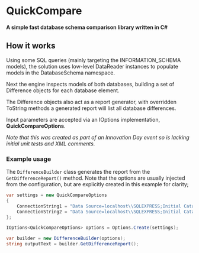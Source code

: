 # QuickCompare
__A simple fast database schema comparison library written in C#__

## How it works

Using some SQL queries (mainly targeting the INFORMATION_SCHEMA models), the solution uses low-level DataReader instances to populate models in the DatabaseSchema namespace.

Next the engine inspects models of both databases, building a set of Difference objects for each database element.

The Difference objects also act as a report generator, with overridden ToString methods a generated report will list all database differences.

Input parameters are accepted via an IOptions implementation, __QuickCompareOptions__.

_Note that this was created as part of an Innovation Day event so is lacking initial unit tests and XML comments._

### Example usage

The `DifferenceBuilder` class generates the report from the `GetDifferenceReport()` method. Note that the options are usually injected from the configuration, but are explicitly created in this example for clarity;

```C#
var settings = new QuickCompareOptions
{
    ConnectionString1 = "Data Source=localhost\\SQLEXPRESS;Initial Catalog=Northwind1;Integrated Security=True",
    ConnectionString2 = "Data Source=localhost\\SQLEXPRESS;Initial Catalog=Northwind2;Integrated Security=True",
};

IOptions<QuickCompareOptions> options = Options.Create(settings);

var builder = new DifferenceBuilder(options);
string outputText = builder.GetDifferenceReport();
```

